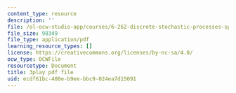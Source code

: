 ```yaml
---
content_type: resource
description: ''
file: /ol-ocw-studio-app/courses/6-262-discrete-stochastic-processes-spring-2011/ecdf61bc480eb9eebbc9024ea7d15091_ct0QGoi3n4Q.pdf
file_size: 98349
file_type: application/pdf
learning_resource_types: []
license: https://creativecommons.org/licenses/by-nc-sa/4.0/
ocw_type: OCWFile
resourcetype: Document
title: 3play pdf file
uid: ecdf61bc-480e-b9ee-bbc9-024ea7d15091
---
```

